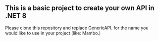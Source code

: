 ## This is a basic project to create your own API in .NET 8

Please clone this repository and replace GenericAPI. for the name you would like to use in your project (like: Mambo.)